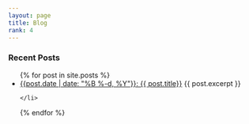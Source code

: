 ```yaml
---
layout: page
title: Blog
rank: 4
---
```


### Recent Posts
<ul>
  {% for post in site.posts %}
    <li>
      <a href="{{ site.baseurl }}{{ post.url }}">{{post.date | date: "%B %-d, %Y"}}: {{ post.title}}</a>
      {{ post.excerpt }}

    </li>
  {% endfor %}
</ul>


